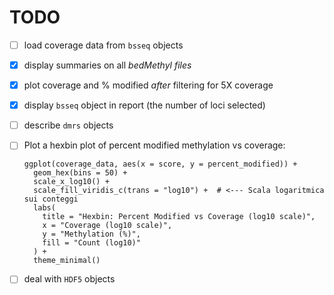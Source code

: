 
# TODO

- [ ] load coverage data from `bsseq` objects
- [x] display summaries on all *bedMethyl files*
- [x] plot coverage and % modified *after* filtering for 5X coverage
- [x] display `bsseq` object in report (the number of loci selected)
- [ ] describe `dmrs` objects
- [ ] Plot a hexbin plot of percent modified methylation vs coverage:

  ```{r plot-percent-modified-coverage}
  ggplot(coverage_data, aes(x = score, y = percent_modified)) +
    geom_hex(bins = 50) +
    scale_x_log10() +
    scale_fill_viridis_c(trans = "log10") +  # <--- Scala logaritmica sui conteggi
    labs(
      title = "Hexbin: Percent Modified vs Coverage (log10 scale)",
      x = "Coverage (log10 scale)",
      y = "Methylation (%)",
      fill = "Count (log10)"
    ) +
    theme_minimal()
  ```

- [ ] deal with `HDF5` objects
